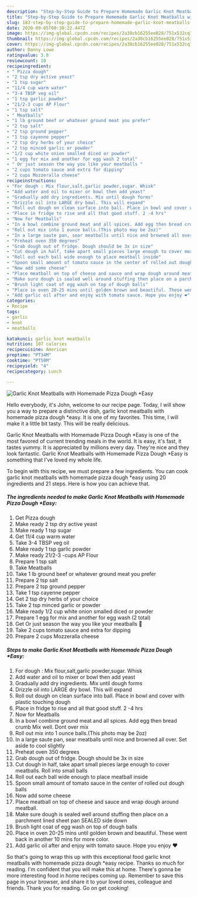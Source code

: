 ```yaml
---
description: "Step-by-Step Guide to Prepare Homemade Garlic Knot Meatballs with Homemade Pizza Dough *Easy"
title: "Step-by-Step Guide to Prepare Homemade Garlic Knot Meatballs with Homemade Pizza Dough *Easy"
slug: 183-step-by-step-guide-to-prepare-homemade-garlic-knot-meatballs-with-homemade-pizza-dough-easy
date: 2020-09-05T00:30:22.447Z
image: https://img-global.cpcdn.com/recipes/2a38cb16255ee028/751x532cq70/garlic-knot-meatballs-with-homemade-pizza-dough-easy-recipe-main-photo.jpg
thumbnail: https://img-global.cpcdn.com/recipes/2a38cb16255ee028/751x532cq70/garlic-knot-meatballs-with-homemade-pizza-dough-easy-recipe-main-photo.jpg
cover: https://img-global.cpcdn.com/recipes/2a38cb16255ee028/751x532cq70/garlic-knot-meatballs-with-homemade-pizza-dough-easy-recipe-main-photo.jpg
author: Danny Lowe
ratingvalue: 3.8
reviewcount: 10
recipeingredient:
- " Pizza dough"
- "2 tsp dry active yeast"
- "1 tsp sugar"
- "11/4 cup warm water"
- "3-4 TBSP veg oil"
- "1 tsp garlic powder"
- "21/2-3 cups AP Flour"
- "1 tsp salt"
- " Meatballs"
- "1 lb ground beef or whatever ground meat you prefer"
- "2 tsp salt"
- "2 tsp ground pepper"
- "1 tsp cayenne pepper"
- "2 tsp dry herbs of your choice"
- "2 tsp minced garlic or powder"
- "1/2 cup white onion smalled diced or powder"
- "1 egg for mix and another for egg wash 2 total"
- " Or just season the way you like your meatballs "
- "2 cups tomato sauce and extra for dipping"
- "2 cups Mozzeralla cheese"
recipeinstructions:
- "For dough : Mix flour,salt,garlic powder,sugar. Whisk"
- "Add water and oil to mixer or bowl then add yeast"
- "Gradually add dry ingredients. Mix until dough forms"
- "Drizzle oil into LARGE dry bowl. This will expand"
- "Roll out dough on clean surface into ball. Place in bowl and cover with plastic touching dough"
- "Place in fridge to rise and all that good stuff. 2 -4 hrs"
- "Now for Meatballs"
- "In a bowl combine ground meat and all spices. Add egg then bread crumb Mix well. Dont over mix"
- "Roll out mix into 1 ounce balls.(This photo may be 2oz)"
- "In a large saute pan, sear meatballs until nice and browned all over. Set aside to cool slightly"
- "Preheat oven 350 degrees"
- "Grab dough out of fridge. Dough should be 3x in size"
- "Cut dough in half, take apart small pieces large enough to cover meatballs. Roll into small balls"
- "Roll out each ball wide enough to place meatball inside"
- "Spoon small amount of tomato sauce in the center of rolled out dough balls"
- "Now add some cheese"
- "Place meatball on top of cheese and sauce and wrap dough around meatball."
- "Make sure dough is sealed well around stuffing then place on a parchment lined sheet pan SEALED side down"
- "Brush light coat of egg wash on top of dough balls"
- "Place in oven 20-25 mins until golden brown and beautiful. These went back in another 10 mins for more color."
- "Add garlic oil after and enjoy with tomato sauce. Hope you enjoy ❤"
categories:
- Recipe
tags:
- garlic
- knot
- meatballs

katakunci: garlic knot meatballs 
nutrition: 107 calories
recipecuisine: American
preptime: "PT34M"
cooktime: "PT50M"
recipeyield: "4"
recipecategory: Lunch

---
```



![Garlic Knot Meatballs with Homemade Pizza Dough *Easy](https://img-global.cpcdn.com/recipes/2a38cb16255ee028/751x532cq70/garlic-knot-meatballs-with-homemade-pizza-dough-easy-recipe-main-photo.jpg)

Hello everybody, it's John, welcome to our recipe page. Today, I will show you a way to prepare a distinctive dish, garlic knot meatballs with homemade pizza dough *easy. It is one of my favorites. This time, I will make it a little bit tasty. This will be really delicious.



Garlic Knot Meatballs with Homemade Pizza Dough *Easy is one of the most favored of current trending meals in the world. It is easy, it's fast, it tastes yummy. It is appreciated by millions every day. They're nice and they look fantastic. Garlic Knot Meatballs with Homemade Pizza Dough *Easy is something that I've loved my whole life.


To begin with this recipe, we must prepare a few ingredients. You can cook garlic knot meatballs with homemade pizza dough *easy using 20 ingredients and 21 steps. Here is how you can achieve that.

<!--inarticleads1-->

##### The ingredients needed to make Garlic Knot Meatballs with Homemade Pizza Dough *Easy:

1. Get  Pizza dough
1. Make ready 2 tsp dry active yeast
1. Make ready 1 tsp sugar
1. Get 11/4 cup warm water
1. Take 3-4 TBSP veg oil
1. Make ready 1 tsp garlic powder
1. Make ready 21/2-3 -cups AP Flour
1. Prepare 1 tsp salt
1. Take  Meatballs
1. Take 1 lb ground beef or whatever ground meat you prefer
1. Prepare 2 tsp salt
1. Prepare 2 tsp ground pepper
1. Take 1 tsp cayenne pepper
1. Get 2 tsp dry herbs of your choice
1. Take 2 tsp minced garlic or powder
1. Make ready 1/2 cup white onion smalled diced or powder
1. Prepare 1 egg for mix and another for egg wash (2 total)
1. Get  Or just season the way you like your meatballs 🤗
1. Take 2 cups tomato sauce and extra for dipping
1. Prepare 2 cups Mozzeralla cheese




<!--inarticleads2-->

##### Steps to make Garlic Knot Meatballs with Homemade Pizza Dough *Easy:

1. For dough : Mix flour,salt,garlic powder,sugar. Whisk
1. Add water and oil to mixer or bowl then add yeast
1. Gradually add dry ingredients. Mix until dough forms
1. Drizzle oil into LARGE dry bowl. This will expand
1. Roll out dough on clean surface into ball. Place in bowl and cover with plastic touching dough
1. Place in fridge to rise and all that good stuff. 2 -4 hrs
1. Now for Meatballs
1. In a bowl combine ground meat and all spices. Add egg then bread crumb Mix well. Dont over mix
1. Roll out mix into 1 ounce balls.(This photo may be 2oz)
1. In a large saute pan, sear meatballs until nice and browned all over. Set aside to cool slightly
1. Preheat oven 350 degrees
1. Grab dough out of fridge. Dough should be 3x in size
1. Cut dough in half, take apart small pieces large enough to cover meatballs. Roll into small balls
1. Roll out each ball wide enough to place meatball inside
1. Spoon small amount of tomato sauce in the center of rolled out dough balls
1. Now add some cheese
1. Place meatball on top of cheese and sauce and wrap dough around meatball.
1. Make sure dough is sealed well around stuffing then place on a parchment lined sheet pan SEALED side down
1. Brush light coat of egg wash on top of dough balls
1. Place in oven 20-25 mins until golden brown and beautiful. These went back in another 10 mins for more color.
1. Add garlic oil after and enjoy with tomato sauce. Hope you enjoy ❤




So that's going to wrap this up with this exceptional food garlic knot meatballs with homemade pizza dough *easy recipe. Thanks so much for reading. I'm confident that you will make this at home. There's gonna be more interesting food in home recipes coming up. Remember to save this page in your browser, and share it to your loved ones, colleague and friends. Thank you for reading. Go on get cooking!
